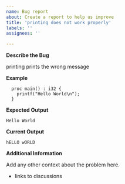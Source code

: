 ```yaml
---
name: Bug report
about: Create a report to help us improve
title: 'printing does not work properly'
labels: ''
assignees: ''

---
```


**Describe the Bug**

printing prints the wrong message

**Example**

```
  proc main() : i32 {
    printf("Hello World\n");
  } 
```

**Expected Output**

```
Hello World
```

**Current Output**

```
hELLO wORLD
```

**Additional Information**

Add any other context about the problem here.

 * links to discussions
 
